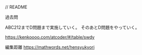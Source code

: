 // README


過去問

ABC212までD問題まで実施していく。
そのあとD問題をやっていく。

https://kenkoooo.com/atcoder/#/table/swdy

編集距離
https://mathwords.net/hensyukyori

